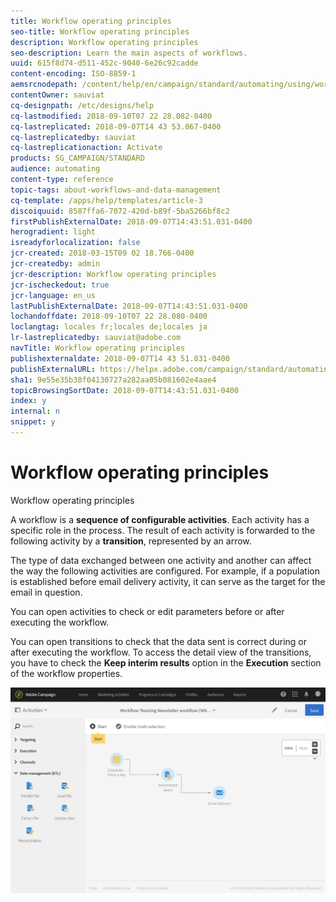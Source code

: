 ```yaml
---
title: Workflow operating principles
seo-title: Workflow operating principles
description: Workflow operating principles
seo-description: Learn the main aspects of workflows.
uuid: 615f8d74-d511-452c-9040-6e26c92cadde
content-encoding: ISO-8859-1
aemsrcnodepath: /content/help/en/campaign/standard/automating/using/workflow-operating-principles
contentOwner: sauviat
cq-designpath: /etc/designs/help
cq-lastmodified: 2018-09-10T07 22 28.082-0400
cq-lastreplicated: 2018-09-07T14 43 53.067-0400
cq-lastreplicatedby: sauviat
cq-lastreplicationaction: Activate
products: SG_CAMPAIGN/STANDARD
audience: automating
content-type: reference
topic-tags: about-workflows-and-data-management
cq-template: /apps/help/templates/article-3
discoiquuid: 8587ffa6-7072-420d-b89f-5ba5266bf8c2
firstPublishExternalDate: 2018-09-07T14:43:51.031-0400
herogradient: light
isreadyforlocalization: false
jcr-created: 2018-03-15T09 02 18.766-0400
jcr-createdby: admin
jcr-description: Workflow operating principles
jcr-ischeckedout: true
jcr-language: en_us
lastPublishExternalDate: 2018-09-07T14:43:51.031-0400
lochandoffdate: 2018-09-10T07 22 28.080-0400
loclangtag: locales fr;locales de;locales ja
lr-lastreplicatedby: sauviat@adobe.com
navTitle: Workflow operating principles
publishexternaldate: 2018-09-07T14 43 51.031-0400
publishExternalURL: https://helpx.adobe.com/campaign/standard/automating/using/workflow-operating-principles.html
sha1: 9e55e35b38f04130727a282aa05b081602e4aae4
topicBrowsingSortDate: 2018-09-07T14:43:51.031-0400
index: y
internal: n
snippet: y
---
```


# Workflow operating principles

Workflow operating principles

A workflow is a **sequence of configurable activities**. Each activity has a specific role in the process. The result of each activity is forwarded to the following activity by a **transition**, represented by an arrow.

The type of data exchanged between one activity and another can affect the way the following activities are configured. For example, if a population is established before email delivery activity, it can serve as the target for the email in question.

You can open activities to check or edit parameters before or after executing the workflow.

You can open transitions to check that the data sent is correct during or after executing the workflow. To access the detail view of the transitions, you have to check the **Keep interim results** option in the **Execution** section of the workflow properties.

![](assets/workflow_overview.png)

